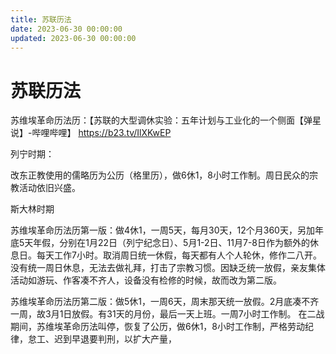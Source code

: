 ```yaml
---
title: 苏联历法
date: 2023-06-30 00:00:00
updated: 2023-06-30 00:00:00
---
```


# 苏联历法

苏维埃革命历法历：【苏联的大型调休实验：五年计划与工业化的一个侧面【弹星说】-哔哩哔哩】 https://b23.tv/IlXKwEP

列宁时期：

改东正教使用的儒略历为公历（格里历），做6休1，8小时工作制。周日民众的宗教活动依旧兴盛。

斯大林时期

苏维埃革命历法历第一版：做4休1，一周5天，每月30天，12个月360天，另加年底5天年假，分别在1月22日（列宁纪念日）、5月1-2日、11月7-8日作为额外的休息日。每天工作7小时。取消周日统一休假，每天都有人个人轮休，修作二八开。没有统一周日休息，无法去做礼拜，打击了宗教习惯。因缺乏统一放假，亲友集体活动如游玩、作客凑不齐人，设备没有检修的时候，故而改为第二版。

苏维埃革命历法历第二版：做5休1，一周6天，周末那天统一放假。2月底凑不齐一周，故3月1日放假。有31天的月份，最后一天上班。一周7小时工作制。
在二战期间，苏维埃革命历法叫停，恢复了公历，做6休1，8小时工作制，严格劳动纪律，怠工、迟到早退要判刑，以扩大产量，


